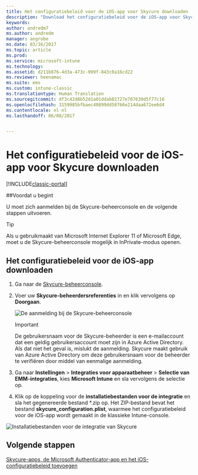 ```yaml
---
title: Het configuratiebeleid voor de iOS-app voor Skycure downloaden
description: "Download het configuratiebeleid voor de iOS-app voor Skycure dat moet worden gebruikt met de iOS-app voor Skycure die voor de eindgebruikers is geïmplementeerd."
keywords: 
author: andredm7
ms.author: andredm
manager: angrobe
ms.date: 03/16/2017
ms.topic: article
ms.prod: 
ms.service: microsoft-intune
ms.technology: 
ms.assetid: d211b876-4d3a-473c-999f-843c0a16cd22
ms.reviewer: heenamac
ms.suite: ems
ms.custom: intune-classic
ms.translationtype: Human Translation
ms.sourcegitcommit: df3c42d8b52d1a01ddab82727e707639d5f77c16
ms.openlocfilehash: 3159985bfbaec40899dd58766e214daa672ee6d4
ms.contentlocale: nl-nl
ms.lasthandoff: 06/08/2017


---
```


# <a name="download-skycure-ios-app-configuration-policy"></a>Het configuratiebeleid voor de iOS-app voor Skycure downloaden

[!INCLUDE[classic-portal](../includes/classic-portal.md)]

##<a name="before-you-begin"></a>Voordat u begint

U moet zich aanmelden bij de Skycure-beheerconsole en de volgende stappen uitvoeren.

> [!TIP] 
> Als u gebruikmaakt van Microsoft Internet Explorer 11 of Microsoft Edge, moet u de Skycure-beheerconsole mogelijk in InPrivate-modus openen.

## <a name="to-download-the-ios-app-configuration-policy"></a>Het configuratiebeleid voor de iOS-app downloaden

1.  Ga naar de [Skycure-beheerconsole](https://aad.skycure.com).

2.  Voer uw **Skycure-beheerdersreferenties** in en klik vervolgens op **Doorgaan**.

    ![De aanmelding bij de Skycure-beheerconsole](../media/mtp/skycure-ios-app-1.png)

    > [!IMPORTANT] 
    > De gebruikersnaam voor de Skycure-beheerder is een e-mailaccount dat een geldig gebruikersaccount moet zijn in Azure Active Directory. Als dat niet het geval is, mislukt de aanmelding. Skycure maakt gebruik van Azure Active Directory om deze gebruikersnaam voor de beheerder te verifiëren door middel van eenmalige aanmelding.

3.  Ga naar **Instellingen** &gt; **Integraties voor apparaatbeheer**  &gt; **Selectie van EMM-integraties**, kies **Microsoft Intune** en sla vervolgens de selectie op.

2.  Klik op de koppeling voor de **installatiebestanden voor de integratie** en sla het gegenereerde bestand \*.zip op. Het ZIP-bestand bevat het bestand **skycure\_configuration.plist**, waarmee het configuratiebeleid voor de iOS-app wordt gemaakt in de klassieke Intune-console.

![Installatiebestanden voor de integratie van Skycure](../media/mtp/skycure-ios-app-2.png)

## <a name="next-steps"></a>Volgende stappen

[Skycure-apps, de Microsoft Authenticator-app en het iOS-configuratiebeleid toevoegen](/intune-classic/deploy-use/add-skycure-apps-microsoft-authenticator-and-ios-app-configuration-policy)

